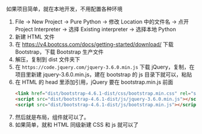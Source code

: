 
如果项目简单，就在本地开发，不用配置各种环境   

1. File -> New Project -> Pure Python -> 修改 Location 中的文件名 -> 点开 Project Interpreter -> 选择 Existing interpreter -> 选择本地 Python    
2. 新建 HTML 文件    
3. 在 https://v4.bootcss.com/docs/getting-started/download/ 下载 Bootstrap，下载 Bootstrap 生产文件   
4. 解压，复制到 dist 文件夹下   
5. 在 `https://code.jquery.com/jquery-3.6.0.min.js` 下载 jQuery，复制，在项目里新建 jquery-3.6.0.min.js，建在 bootstrap 的 js 目录下就可以，粘贴   
6. 在 HTML 的 head 里添加引用，jQuery 要在 bootstrap.min.js 前面   
    ```html
    <link href="dist/bootstrap-4.6.1-dist/css/bootstrap.min.css" rel="stylesheet">
    <script src="dist/bootstrap-4.6.1-dist/js/jquery-3.6.0.min.js"></script>
    <script src="dist/bootstrap-4.6.1-dist/js/bootstrap.min.js"></script>
    ```
7. 然后就是布局，组件就可以了。   
8. 如果简单，就和 HTML 同级新建 CSS 和 js 就可以了   
